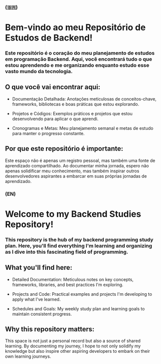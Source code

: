 ### (🇧🇷)

# Bem-vindo ao meu Repositório de Estudos de Backend!

### Este repositório é o coração do meu planejamento de estudos em programação Backend. Aqui, você encontrará tudo o que estou aprendendo e me organizando enquanto estudo esse vasto mundo da tecnologia.

## O que você vai encontrar aqui: 

* Documentação Detalhada: Anotações meticulosas de conceitos-chave, frameworks, bibliotecas e boas práticas que estou explorando.

* Projetos e Códigos: Exemplos práticos e projetos que estou desenvolvendo para aplicar o que aprendi.

* Cronogramas e Metas: Meu planejamento semanal e metas de estudo para manter o progresso constante.

## Por que este repositório é importante:

Este espaço não é apenas um registro pessoal, mas também uma fonte de aprendizado compartilhado. Ao documentar minha jornada, espero não apenas solidificar meu conhecimento, mas também inspirar outros desenvolvedores aspirantes a embarcar em suas próprias jornadas de aprendizado.

### (EN)

# Welcome to my Backend Studies Repository!

### This repository is the hub of my backend programming study plan. Here, you'll find everything I'm learning and organizing as I dive into this fascinating field of programming.

## What you'll find here:

* Detailed Documentation: Meticulous notes on key concepts, frameworks, libraries, and best practices I'm exploring.

* Projects and Code: Practical examples and projects I'm developing to apply what I've learned.

* Schedules and Goals: My weekly study plan and learning goals to maintain consistent progress.

## Why this repository matters:

This space is not just a personal record but also a source of shared learning. By documenting my journey, I hope to not only solidify my knowledge but also inspire other aspiring developers to embark on their own learning journeys.
